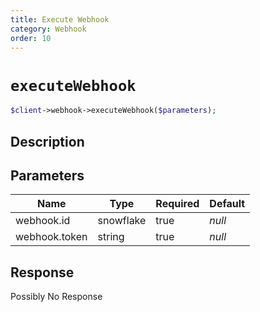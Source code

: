 ```yaml
---
title: Execute Webhook
category: Webhook
order: 10
---
```


# `executeWebhook`

```php
$client->webhook->executeWebhook($parameters);
```

## Description



## Parameters


Name | Type | Required | Default
--- | --- | --- | ---
webhook.id | snowflake | true | *null*
webhook.token | string | true | *null*

## Response

Possibly No Response

